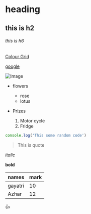 # heading

## this is h2

###### this is h6

[Colour Grid](/Users/gayatrivedpathak/work_space/js/fileOperation/colorMagic/color.html)

[google](google.com)

![Image](https://5.imimg.com/data5/PY/PF/MY-43750835/multi-color-flower-bouquet-500x500.jpg)

* flowers
  * rose
  * lotus

* Prizes
  1. Motor cycle
  2. Fridge

```js
console.log('This some random code')
```

> This is quote

*italic*

__bold__

names|mark
---|---
gayatri|10
Azhar|12

:+1:


